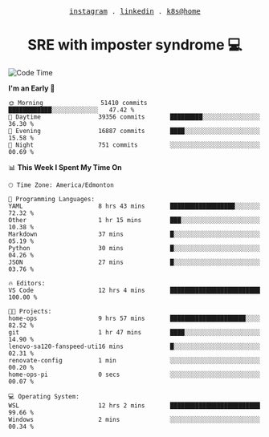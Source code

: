 <p align="center">
  <samp>
    <a href="https://www.instagram.com/lildrunkensmurf/">instagram</a> .
    <a href="https://www.linkedin.com/in/joryirving/">linkedin</a> .
    <a href="https://github.com/joryirving/home-ops">k8s@home</a>
  </samp>
</p>

<h1 align="center">
  SRE with imposter syndrome 💻
</h1>

<!--START_SECTION:waka-->
![Code Time](http://img.shields.io/badge/Code%20Time-404%20hrs%2054%20mins-blue)

**I'm an Early 🐤** 

```text
🌞 Morning                51410 commits       ████████████░░░░░░░░░░░░░   47.42 % 
🌆 Daytime                39356 commits       █████████░░░░░░░░░░░░░░░░   36.30 % 
🌃 Evening                16887 commits       ████░░░░░░░░░░░░░░░░░░░░░   15.58 % 
🌙 Night                  751 commits         ░░░░░░░░░░░░░░░░░░░░░░░░░   00.69 % 
```


📊 **This Week I Spent My Time On** 

```text
🕑︎ Time Zone: America/Edmonton

💬 Programming Languages: 
YAML                     8 hrs 43 mins       ██████████████████░░░░░░░   72.32 % 
Other                    1 hr 15 mins        ███░░░░░░░░░░░░░░░░░░░░░░   10.38 % 
Markdown                 37 mins             █░░░░░░░░░░░░░░░░░░░░░░░░   05.19 % 
Python                   30 mins             █░░░░░░░░░░░░░░░░░░░░░░░░   04.26 % 
JSON                     27 mins             █░░░░░░░░░░░░░░░░░░░░░░░░   03.76 % 

🔥 Editors: 
VS Code                  12 hrs 4 mins       █████████████████████████   100.00 % 

🐱‍💻 Projects: 
home-ops                 9 hrs 57 mins       █████████████████████░░░░   82.52 % 
git                      1 hr 47 mins        ████░░░░░░░░░░░░░░░░░░░░░   14.90 % 
lenovo-sa120-fanspeed-uti16 mins             █░░░░░░░░░░░░░░░░░░░░░░░░   02.31 % 
renovate-config          1 min               ░░░░░░░░░░░░░░░░░░░░░░░░░   00.20 % 
home-ops-pi              0 secs              ░░░░░░░░░░░░░░░░░░░░░░░░░   00.07 % 

💻 Operating System: 
WSL                      12 hrs 2 mins       █████████████████████████   99.66 % 
Windows                  2 mins              ░░░░░░░░░░░░░░░░░░░░░░░░░   00.34 % 
```


<!--END_SECTION:waka-->
